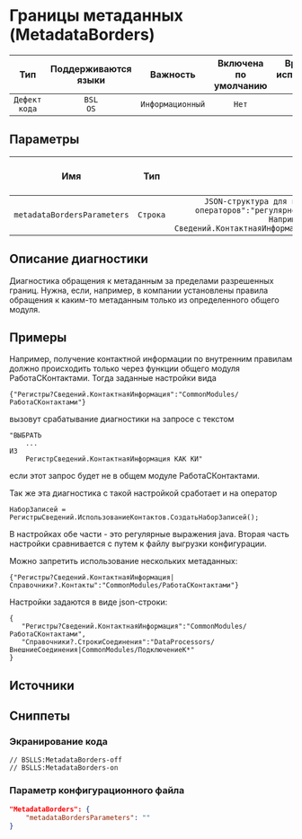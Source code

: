# Границы метаданных (MetadataBorders)

|      Тип      |    Поддерживаются<br>языки    |     Важность     |    Включена<br>по умолчанию    |    Время на<br>исправление (мин)    |  Теги   |
|:-------------:|:-----------------------------:|:----------------:|:------------------------------:|:-----------------------------------:|:-------:|
| `Дефект кода` |         `BSL`<br>`OS`         | `Информационный` |             `Нет`              |                 `1`                 | `error` |

## Параметры


|             Имя             |   Тип    |                                                                                         Описание                                                                                          |    Значение<br>по умолчанию    |
|:---------------------------:|:--------:|:-----------------------------------------------------------------------------------------------------------------------------------------------------------------------------------------:|:------------------------------:|
| `metadataBordersParameters` | `Строка` | `JSON-структура для пар "регулярное выражение для операторов":"регулярное выражение для имени модуля". Например, "Регистры?Сведений.КонтактнаяИнформация:ОбщийМодуль.РаботаСКонтактами".` |               ``               |
<!-- Блоки выше заполняются автоматически, не трогать -->
## Описание диагностики
Диагностика обращения к метаданным за пределами разрешенных границ.
Нужна, если, например, в компании установлены правила обращения
к каким-то метаданным только из определенного общего модуля.

## Примеры
Например, получение контактной информации по внутренним правилам должно происходить 
только через функции общего модуля РаботаСКонтактами.
Тогда заданные настройки вида

```{"Регистры?Сведений.КонтактнаяИнформация":"CommonModules/РаботаСКонтактами"}```

вызовут срабатывание диагностики на запросе с текстом

```
"ВЫБРАТЬ
    ...
ИЗ
    РегистрСведений.КонтактнаяИнформация КАК КИ"
```

если этот запрос будет не в общем модуле РаботаСКонтактами.

Так же эта диагностика с такой настройкой сработает и на оператор

```НаборЗаписей = РегистрыСведений.ИспользованиеКонтактов.СоздатьНаборЗаписей();```

В настройках обе части - это регулярные выражения java.
Вторая часть настройки сравнивается с путем к файлу выгрузки конфигурации.

Можно запретить использование нескольких метаданных:

```{"Регистры?Сведений.КонтактнаяИнформация|Справочники?.Контакты":"CommonModules/РаботаСКонтактами"}```

Настройки задаются в виде json-строки:
```
{ 
   "Регистры?Сведений.КонтактнаяИнформация":"CommonModules/РаботаСКонтактами",
   "Справочники?.СтрокиСоединения":"DataProcessors/ВнешниеСоединения|CommonModules/ПодключениеК*"
}
```


## Источники

## Сниппеты

<!-- Блоки ниже заполняются автоматически, не трогать -->
### Экранирование кода

```bsl
// BSLLS:MetadataBorders-off
// BSLLS:MetadataBorders-on
```

### Параметр конфигурационного файла

```json
"MetadataBorders": {
    "metadataBordersParameters": ""
}
```
